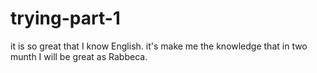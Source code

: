 # trying-part-1
it is so great that I know English.
it's make me the knowledge that in two munth I will be great as Rabbeca.
